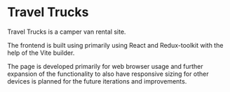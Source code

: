 # Travel Trucks

Travel Trucks is a camper van rental site.

The frontend is built using primarily using React and Redux-toolkit with the help of the Vite builder.

The page is developed primarily for web browser usage and further expansion of the functionality to also have responsive sizing for other devices is planned for the future iterations and improvements.

